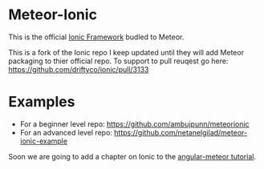 # Meteor-Ionic

This is the official [Ionic Framework](http://ionicframework.com/) budled to Meteor.

This is a fork of the Ionic repo I keep updated until they will add Meteor packaging to thier official repo.
To support to pull reuqest go here: https://github.com/driftyco/ionic/pull/3133

# Examples

- For a beginner level repo: https://github.com/ambujpunn/meteorionic
- For an advanced level repo: https://github.com/netanelgilad/meteor-ionic-example

Soon we are going to add a chapter on Ionic to the [angular-meteor tutorial](http://angular-meteor.com/tutorial).
